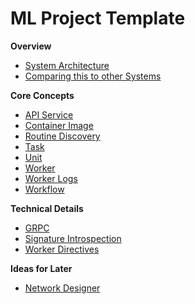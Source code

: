 # ML Project Template

**Overview**

- [System Architecture](./System-Architecture.md)
- [Comparing this to other Systems](./Comparisons.md)

**Core Concepts**

- [API Service](./API-Service.md)
- [Container Image](./API-Image.md)
- [Routine Discovery](./Routine-Discovery.md)
- [Task](./Task.md)
- [Unit](./Unit.md)
- [Worker](./Worker.md)
- [Worker Logs](./Worker-Logs.md)
- [Workflow](./Workflow.md)

**Technical Details**

- [GRPC](./GRPC.md)
- [Signature Introspection](./Signature-Introspection.md)
- [Worker Directives](./Worker-Directives.md)

**Ideas for Later**

- [Network Designer](./Network-Designer.md)

